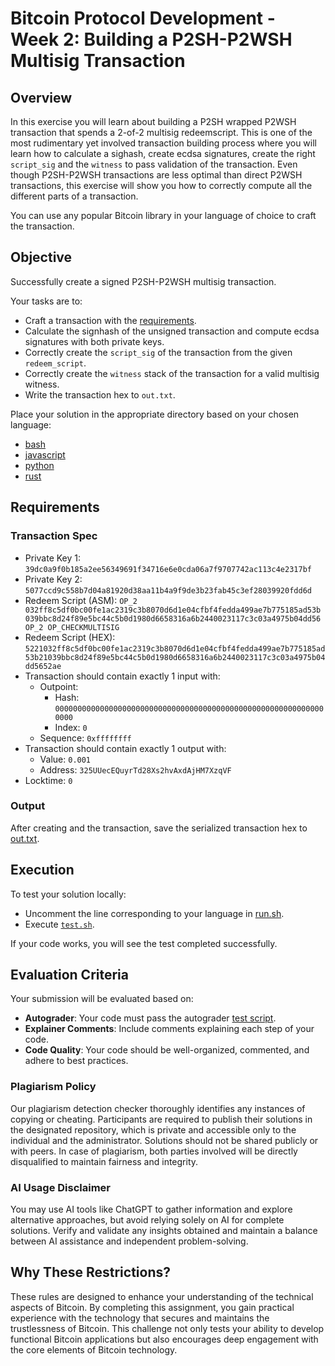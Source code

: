 # Bitcoin Protocol Development - Week 2: Building a P2SH-P2WSH Multisig Transaction

## Overview
In this exercise you will learn about building a P2SH wrapped P2WSH transaction that spends a 2-of-2 multisig redeemscript. This is one
of the most rudimentary yet involved transaction building process where you will learn how to calculate a sighash, create ecdsa signatures, create the right `script_sig` and the `witness` to pass validation of the transaction. Even though P2SH-P2WSH transactions are less optimal than direct P2WSH transactions, this exercise will show you how to correctly compute all the different parts of a transaction.

You can use any popular Bitcoin library in your language of choice to craft the transaction.

## Objective
Successfully create a signed P2SH-P2WSH multisig transaction.

Your tasks are to:
- Craft a transaction with the [requirements](#requirements).
- Calculate the signhash of the unsigned transaction and compute ecdsa signatures with both private keys.
- Correctly create the `script_sig` of the transaction from the given `redeem_script`.
- Correctly create the `witness` stack of the transaction for a valid multisig witness.
- Write the transaction hex to `out.txt`.

Place your solution in the appropriate directory based on your chosen language:
- [bash](./bash/solution.sh)
- [javascript](./javascript/index.js)
- [python](./python/main.py)
- [rust](./rust/src/main.rs)

## Requirements
### Transaction Spec
- Private Key 1: `39dc0a9f0b185a2ee56349691f34716e6e0cda06a7f9707742ac113c4e2317bf`
- Private Key 2: `5077ccd9c558b7d04a81920d38aa11b4a9f9de3b23fab45c3ef28039920fdd6d`
- Redeem Script (ASM):  `OP_2 032ff8c5df0bc00fe1ac2319c3b8070d6d1e04cfbf4fedda499ae7b775185ad53b 039bbc8d24f89e5bc44c5b0d1980d6658316a6b2440023117c3c03a4975b04dd56 OP_2 OP_CHECKMULTISIG`
- Redeem Script (HEX):  `5221032ff8c5df0bc00fe1ac2319c3b8070d6d1e04cfbf4fedda499ae7b775185ad53b21039bbc8d24f89e5bc44c5b0d1980d6658316a6b2440023117c3c03a4975b04dd5652ae`
- Transaction should contain exactly 1 input with:
    - Outpoint:
        - Hash: `0000000000000000000000000000000000000000000000000000000000000000`
        - Index: `0`
    - Sequence: `0xffffffff`
- Transaction should contain exactly 1 output with:
    - Value: `0.001`
    - Address: `325UUecEQuyrTd28Xs2hvAxdAjHM7XzqVF`
- Locktime: `0`

### Output
After creating and the transaction, save the serialized transaction hex to [out.txt](./out.txt).

## Execution
To test your solution locally:
- Uncomment the line corresponding to your language in [run.sh](./run.sh).
- Execute [`test.sh`](./test.sh).

If your code works, you will see the test completed successfully.

## Evaluation Criteria
Your submission will be evaluated based on:
- **Autograder**: Your code must pass the autograder [test script](./test/test.spec.ts).
- **Explainer Comments**: Include comments explaining each step of your code.
- **Code Quality**: Your code should be well-organized, commented, and adhere to best practices.

### Plagiarism Policy
Our plagiarism detection checker thoroughly identifies any instances of copying or cheating. Participants are required to publish their solutions in the designated repository, which is private and accessible only to the individual and the administrator. Solutions should not be shared publicly or with peers. In case of plagiarism, both parties involved will be directly disqualified to maintain fairness and integrity.

### AI Usage Disclaimer
You may use AI tools like ChatGPT to gather information and explore alternative approaches, but avoid relying solely on AI for complete solutions. Verify and validate any insights obtained and maintain a balance between AI assistance and independent problem-solving.

## Why These Restrictions?
These rules are designed to enhance your understanding of the technical aspects of Bitcoin. By completing this assignment, you gain practical experience with the technology that secures and maintains the trustlessness of Bitcoin. This challenge not only tests your ability to develop functional Bitcoin applications but also encourages deep engagement with the core elements of Bitcoin technology.
